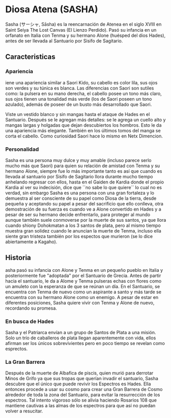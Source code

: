 # Diosa Atena (SASHA)

Sasha (サーシャ, Sāsha) es la reencarnación de Atenea en el siglo XVIII en Saint Seiya The Lost Canvas (El Lienzo Perdido). Pasó su infancia en un orfanato en Italia con Tenma y su hermano Alone (huésped del dios Hades), antes de ser llevada al Santuario por Sisifo de Sagitario.


## Caracteristicas

### Apariencia
iene una apariencia similar a Saori Kido, su cabello es color lila, sus ojos son verdes y su túnica es blanca. Las diferencias con Saori son sutiles como: la pulsera en su mano derecha, el cabello posee un tono más claro, sus ojos tienen una tonalidad más verde (los de Saori poseen un tono azulado), además de poseer de un busto más desarrollado que Saori.

Viste un vestido blanco y sin mangas hasta el ataque de Hades en el Santuario. Después se le agregan más detalles: se le agrega un cuello alto y mangas largas y holgadas que dejan descubiertos los hombros. Esto le da una apariencia más elegante. También en los últimos tomos del manga se corta el cabello. Como curiosidad Saori hace lo mismo en Netx Dimencion.

### Personalidad

Sasha es una persona muy dulce y muy amable (incluso parece serlo mucho más que Saori) para quien su relación de amistad con Tenma y su hermano Alone, siempre fue lo más importante tanto es así que cuando es llevada al santuario por Sisifo de Sagitario llora durante mucho tiempo anhelando regresar con ellos, hasta en el Gaiden de Kardia donde el propio Kardia al ver su indecisión, dice que ´´no sabe lo que quiere´´ lo cual no es verdad, sin embargo Sasha es una persona con una gran fortaleza y lo demuestra al ser consciente de su papel como Diosa de la tierra, desde pequeña y aceptando su papel a pesar del sacrificio que ello conlleva, otra demostración de su fuerza es cuando ve a Alone convertido en Hades y a pesar de ser su hermano decide enfrentarlo, para proteger al mundo aunque también suele conmoverse por la muerte de sus santos, ya que llora cuando shiony Dohokmatan a los 3 santos de plata, pero al mismo tiempo muestra gran solidez cuando le anuncian la muerte de Tenma, incluso ella siente gran tristeza también por los espectos que murieron (se lo dice abiertamente a Kagaho).

## Historia
asha pasó su infancia con Alone  y Tenma en un pequeño pueblo en Italia y posteriormente fue "adoptada" por el Santuario de Grecia. Antes de partir hacia el santuario, le da a Alome  y Tenma pulseras echas con flores como un amuleto con la esperanza de que se reúnan un día. En el Santuario, se encuentra con Tenma de nuevo como un aspirante a santo y más tarde se encuentra con su hermano Alone como un enemigo. A pesar de estar en diferentes posiciones, Sasha quiere vivir con Tenma y Alone de nuevo, recordando su promesa.

### En busca de Hades
Sasha y el Patriarca envían a un grupo de Santos de Plata a una misión. Solo un trío de caballeros de plata llegan aparentemente con vida, ellos afirman ser los únicos sobrevivientes pero en poco tiempo se revelan como esprectos.

### La Gran Barrera
Después de la muerte de Albafica de piscis, quien murió para derrotar Minos de Grifo ya que sus tropas que querían invadir el santuario, Sasha descubre que el único que puede revivir los Espectros es Hades. Ella entonces procede a usar su cosmo para crear una Gran Barrera de Cosmo alrededor de toda la zona del Santuario, para evitar la resurrección de los espectros. Tal intento vigoroso sólo se alivia haciendo Rosarios 108 que mantiene cautivas a las almas de los espectros para que así no puedan volver a resucitar.


